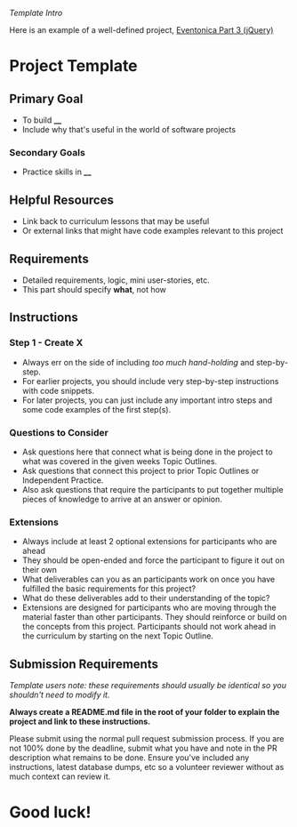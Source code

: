 _Template Intro_

Here is an example of a well-defined project, [Eventonica Part 3 (jQuery)](../projects/eventonica/eventonica-part3-jquery-ui.md)

# Project Template

## Primary Goal

- To build **\_\_**
- Include why that's useful in the world of software projects

### Secondary Goals

- Practice skills in **\_\_**

## Helpful Resources

- Link back to curriculum lessons that may be useful
- Or external links that might have code examples relevant to this project

## Requirements

- Detailed requirements, logic, mini user-stories, etc.
- This part should specify **what**, not how

## Instructions

### Step 1 - Create X

- Always err on the side of including _too much hand-holding_ and step-by-step.
- For earlier projects, you should include very step-by-step instructions with code snippets.
- For later projects, you can just include any important intro steps and some code examples of the first step(s).

### Questions to Consider

- Ask questions here that connect what is being done in the project to what was covered in the given weeks Topic Outlines.
- Ask questions that connect this project to prior Topic Outlines or Independent Practice.
- Also ask questions that require the participants to put together multiple pieces of knowledge to arrive at an answer or opinion.

### Extensions

- Always include at least 2 optional extensions for participants who are ahead
- They should be open-ended and force the participant to figure it out on their own
- What deliverables can you as an participants work on once you have fulfilled the basic requirements for this project?
- What do these deliverables add to their understanding of the topic?
- Extensions are designed for participants who are moving through the material faster than other participants. They should reinforce or build on the concepts from this project. Participants should not work ahead in the curriculum by starting on the next Topic Outline.

## Submission Requirements

_Template users note: these requirements should usually be identical so you shouldn't need to modify it._

**Always create a README.md file in the root of your folder to explain the project and link to these instructions.**

Please submit using the normal pull request submission process. If you are not 100% done by the deadline, submit what you have and note in the PR description what remains to be done. Ensure you've included any instructions, latest database dumps, etc so a volunteer reviewer without as much context can review it.

# Good luck!
